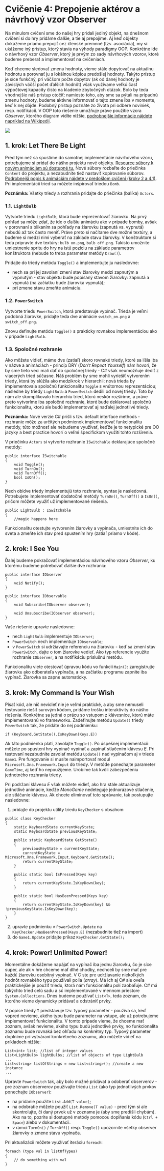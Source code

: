 # Cvičenie 4: Prepojenie aktérov a návrhový vzor Observer

Na minulom cvičení sme do našej hry pridali jediný objekt, na dnešnom cvičení si do hry pridáme ďalšie, a tie aj prepojíme. Aj keď objekty dokážeme priamo prepojiť cez členské premnné (tzv. asociácia), my si ukážeme iný prístup, ktorý stavia na výhody paradigmy OOP. Konkrétne ide o návrhový vzor *Observer*, ktorý je prvým zo sady návrhových vzorov, ktoré budeme preberať a implementovať na cvičeniach.

Keď chceme sledovať zmenu hodnoty, vieme stále dopytovať na aktuálnu hodnotu a porovnať ju s lokálnou kópiou predošlej hodnoty. Takýto prístup je síce funkčný, pri väčšom počte dopytov (ak od danej hodnoty je závislých väčší počet ďalších hodnôt) však využívame veľkú časť výpočtovej kapacity čisto na kladenie zbytočných otázok. Bolo by teda vhodnejšie náš prístup otočiť: namiesto toho, aby sme sa pýtali na prípadnú zmenu hodnoty, budeme aktívne informovať o tejto zmene iba v momente, keď k nej dôjde. Podobný prístup poznáte zo života pri odbere noviniek, resp. notifikácií. V OOP toto riešenie umožňuje práve použitie vzora *Observer*, ktorého diagram vidíte nižšie, [podrobnejšie informácie nájdete napríklad na Wikipedii](https://en.wikipedia.org/wiki/Observer_pattern).

![](lab04/observer.png)

## 1. krok: Let There Be Light

Pred tým než sa spustíme do samotnej implementácie návrhového vzoru, potrebujeme si pridať do nášho projektu nové objekty. [Resource súbory k novým animáciám sú dostupné tu.](lab04/resources04.zip) Nové súbory rozbaľte do priečinka `Content` do projektu, a nezabudnite tiež nastaviť kopírovanie súborov. [Podrobnejší popis k animáciám nájdete v predošlom cvičení (kroky 2 a 4.1)](https://github.com/ianmagyar/pvjc/blob/master/labs/lab03.md). Pri implementácii tried sa môžete inšpirovať triedou `Bomb`.

**Poznámka:** Všetky triedy a rozhrania pridajte do priečinka (balíka) `Actors`.

### 1.1. `LightBulb`

Vytvorte triedu `LightBulb`, ktorá bude reprezentovať žiarovku. Na prvý pohľad sa môže zdať, že ide o ďalšiu animáciu ako v prípade bomby, avšak v porovnaní s blikaním sa pohľady na žiarovku (zapnutá vs. vypnutá) nebudú až tak často meniť. Práve preto si načítame dve možné textúry, a budeme si medzi nimi vyberať na základe stavu žiarovky. V konštruktore si teda pripravte dve textúry: `bulb_on.png`, `bulb_off.png`. Takisto umožnite umiestnenie spritu do hry na istú pozíciu na základe parametrov konštruktora (nebude to treba parameter metódy `Draw()`).

Pridajte do triedy metódu `Toggle()` a implementujte ju nasledovne:

* nech sa pri jej zavolaní zmení stav žiarovky medzi zapnutým a vypnutým - stav objektu bude popísaný stavom žiarovky: zapnutá a vypnutá (na začiatku bude žiarovka vypnutá);
* pri zmene stavu zmeňte animáciu.

### 1.2. `PowerSwitch`

Vytvorte triedu `PowerSwitch`, ktorá predstavuje vypínač. Trieda je veľmi podobná žiarovke, pridajte teda dve animácie `switch_on.png` a `switch_off.png`.

Znovu definujte metódu `Toggle()` s prakticky rovnakou implementáciou ako v prípade `LightBulb`.

### 1.3. Spoločné rozhranie

Ako môžete vidieť, máme dve (zatiaľ) skoro rovnaké triedy, ktoré sa líšia iba v názve a animáciách - princíp DRY (*Don't Repeat Yourself*) nám hovorí, že by sme tieto veci mali dať do spoločnej triedy - C# však neumožňuje dediť z viacerých tried súčasne. Náš problém by sme mohli vyriešiť vytvorením triedy, ktorá by slúžila ako medzikrok v hierarchii: nová trieda by implementovala spoločnú funkcionalitu `Toggle` s vnútornou reprezentáciou; následne by triedy `LightBulb` a `PowerSwitch` dedili od novej triedy. Toto by nám ale skomplikovalo hierarchiu tried, ktorú neskôr rozšírime, a práve preto vytvoríme iba spoločné rozhranie, ktoré bude deklarovať spoločnú funkcionalitu, ktorú ale budú implementovať aj naďalej jednotlivé triedy.

**Poznámka:** Nové verzie C# prišli s tzv. default interface methods - rozhranie môže za určitých podmienok implementovať funkcionalitu metódy, túto možnosť ale nebudeme využívať, keďže je to netypické pre OO jazyky a best practice hovorí o veľmi špecifickom využití tohto rozšírenia.

V priečinku `Actors` si vytvorte rozhranie `ISwitchable` deklarajúce spoločné metódy:

```
public interface ISwitchable
{
    void Toggle();
    void TurnOn();
    void TurnOff();
    bool IsOn();
}
```

Nech obidve triedy implementujú toto rozhranie, syntax je nasledovná. Potrebujete implementovať dodatočné metódy `TurnOn()`, `TurnOff()` a `IsOn()`, pričom môžete využiť už implementované riešenia.

```
public LightBulb : ISwitchable
{
    //magic happens here
```

Funkcionalitu otestujte vytvorením žiarovky a vypínača, umiestnite ich do sveta a zmeňte ich stav pred spustením hry (zatiaľ priamo v kóde).

## 2. krok: I See You

Ďalej budeme pokračovať implementáciou návrhového vzoru *Observer*, ku ktorému budeme potrebovať ďalšie dve rozhrania:

```
public interface IObserver
{
    void Notify();
}
```

```
public interface IObservable 
{
    void Subscribe(IObserver observer);

    void Unsubscribe(IObserver observer);
}
```

Vaše riešenie upravte nasledovne:

* nech `LightBulb` implementuje `IObserver`;
* `PowerSwitch` nech implementuje `IObservable`;
* v `PowerSwitch` si udržiavajte referenciu na žiarovku - keď sa zmení stav `PowerSwitch`, dajte o tom žiarovke vedieť. Ako typ referencie využite rozhranie `IObserver`, a na notifikáciu príslušnú metódu.

Funkcionalitu viete otestovať úpravou kódu vo funkcii `Main()`: zaregistrujte žiarovku ako odberateľa vypínača, a na začiatku programu zapnite iba vypínač. Žiarovka sa zapne automaticky.

## 3. krok: My Command Is Your Wish

Písať kód, ale nič nevidieť nie je veľmi praktické, a aby sme nemuseli testovanie riešiť surovým kódom, pridáme trošku interaktivity do nášho riešenia. Konkrétne sa jedná o prácu so vstupom z klávesnice, ktorú máte implementovanú vo frameworku. Zadefinujte metódu `Update()` triedy `PowerSwitch` tak, že pridáte do nej podmienku:

```
if (Keyboard.GetState().IsKeyDown(Keys.E))
```

Ak táto podmienka platí, zavolajte `Toggle()`. Po úspešnej implementácii môžete po spustení hry vypínač vypínať a zapínať stlačením klávesu *E*. Pri testovaní nezabudnite zavolať metódu `Update()` nad vypínačom aj v triede `Game1`. Pre fungovanie si musíte naimportovať modul `Microsoft.Xna.Framework.Input` do triedy. V metóde ponechajte parameter `GameTime`, aj keď ho nepoužijeme. Urobíme tak kvôli zabezpečeniu jednotného rozhrania triedy.

Pri podržaní klávesu *E* však môžete vidieť, ako hra stále aktualizuje jednotlivé animácie, keďže *MonoGame* nedeteguje jednorázové stlačenie, ale stláčanie klávesu. Ak chcete eliminovať toto správanie, tak postupujte nasledovne:

1. pridajte do projektu utility triedu `KeyChecker` s obsahom

```
public class KeyChecker
{
    static KeyboardState currentKeyState;
    static KeyboardState previousKeyState;

    public static KeyboardState GetState()
    {
        previousKeyState = currentKeyState;
        currentKeyState = Microsoft.Xna.Framework.Input.Keyboard.GetState();
        return currentKeyState;
    }

    public static bool IsPressed(Keys key)
    {
        return currentKeyState.IsKeyDown(key);
    }

    public static bool HasBeenPressed(Keys key)
    {
        return currentKeyState.IsKeyDown(key) && !previousKeyState.IsKeyDown(key);
    }
}
```

2. upravte podmienku v `PowerSwitch.Update` na `KeyChecker.HasBeenPressed(Keys.E)` (nezabudnite tiež na import)
3. do `Game1.Update` pridajte príkaz `KeyChecker.GetState();`

## 4. krok: Power! Unlimited Power!

Momentálne dokážeme napájať na vypínač iba jednu žiarovku, čo je síce super, ale ak v hre chceme mať dlhé chodby, nechceli by sme mať pre každú žiarovku osobitný vypínač. V C ste pre udržiavanie niekoľkých hodnôt rovnakého typu používali polia (*array*). Má ich aj C# ale oveľa praktickejšie je použiť triedu, ktorá nám funkcionalitu polí zaobaľuje. C# má takýchto tried celú sadu a sú implementované v mennom priestore `System.Collections`. Dnes budeme používať `List<T>`, teda zoznam, do ktorého vieme dynamicky pridávať a odstrániť prvky.

V popise triedy `T` predstavuje tzv. typový parameter - používa sa, keď vopred nevieme, akého typu bude parameter na vstupe, ale už potrebujeme implementovať funkcionalitu. V tomto prípade vieme, že chceme mať zoznam, avšak nevieme, akého typu budú jednotlivé prvky, no funkcionalita zoznamu bude rovnaká bez ohľadu na konkrétny typ. Typový parameter doplníme pri vytváraní konkrétneho zoznamu, ako môžete vidieť na príkladoch nižšie:

```
List<int> list; //list of integer values
List<LightBulb> lightBulbs; //list of objects of type LightBulb
...
List<string> listOfStrings = new List<string>(); //create a new instance
...
```

Upravte `PowerSwitch` tak, aby bolo možné pridávať a odoberať observerov - pre zoznam observerov používajte triedu `List` (ako typ jednotlivých prvkov ponechajte `IObserver`):

* na pridanie použite `List.Add(T value)`;
* na odobratie môžete použiť `List.Remove(T value)` - pred tým si ale skontrolujte, či daný prvok už v zozname je (aby sme predišli chybám). Ako na to, pozrite si dostupné metódy pomocou dopĺňania kódu (`Ctrl + Space`) alebo v dokumentácii.
* v rámci `TurnOn()` / `TurnOff()` resp. `Toggle()` upozornite všetky observer žiarovky o zmene stavu vypínača.

Pri aktualizácii môžete využívať iteráciu `foreach`:

```
foreach (type val in listOfTypes)
{
    // do something with val
}
```
